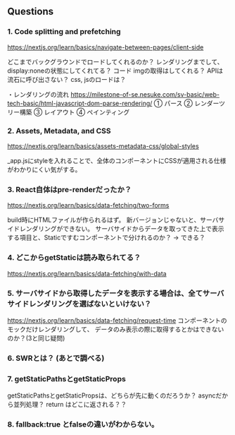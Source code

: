 
## Questions
### 1. Code splitting and prefetching
https://nextjs.org/learn/basics/navigate-between-pages/client-side

どこまでバックグラウンドでロードしてくれるのか？
レンダリングまでして、display:noneの状態にしてくれてる？
コード
imgの取得はしてくれる？
APIは流石に呼び出さない？
css, jsのロードは？

・レンダリングの流れ
https://milestone-of-se.nesuke.com/sv-basic/web-tech-basic/html-javascript-dom-parse-rendering/
① パース
② レンダーツリー構築
③ レイアウト
④ ペインティング

### 2. Assets, Metadata, and CSS
https://nextjs.org/learn/basics/assets-metadata-css/global-styles

_app.jsにstyleを入れることで、全体のコンポーネントにCSSが適用される仕様がわかりにくい気がする。


### 3. React自体はpre-renderだったか？
https://nextjs.org/learn/basics/data-fetching/two-forms

build時にHTMLファイルが作られるはず。
新バージョンじゃないと、サーバサイドレンダリングができない。
サーバサイドからデータを取ってきた上で表示する項目と、Staticですむコンポーネントで分けれるのか？
    → できる？

### 4. どこからgetStaticは読み取られてる？
https://nextjs.org/learn/basics/data-fetching/with-data

### 5. サーバサイドから取得したデータを表示する場合は、全てサーバサイドレンダリングを選ばないといけない？
https://nextjs.org/learn/basics/data-fetching/request-time
コンポーネントのモックだけレンダリングして、
データのみ表示の際に取得するとかはできないのか？(3と同じ疑問)

### 6. SWRとは？ (あとで調べる)


### 7. getStaticPathsとgetStaticProps
getStaticPathsとgetStaticPropsは、どちらが先に動くのだろうか？
asyncだから並列処理？
return はどこに返される？？

### 8. fallback:true とfalseの違いがわからない。
